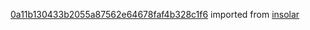 [0a11b130433b2055a87562e64678faf4b328c1f6](https://github.com/insolar/insolar/commit/0a11b130433b2055a87562e64678faf4b328c1f6) imported from [insolar](https://github.com/insolar/insolar)
